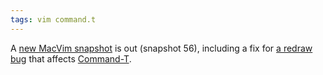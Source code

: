 ```yaml
---
tags: vim command.t
---
```


A [new MacVim snapshot](https://github.com/downloads/b4winckler/macvim/MacVim-snapshot-56.tbz) is out (snapshot 56), including a fix for [a redraw bug](http://groups.google.com/group/vim_mac/browse_thread/thread/a6c2e541a1382a8d) that affects [Command-T](/wiki/Command-T).
